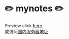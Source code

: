 # :pencil2: mynotes :pencil2:

Preview click [here](https://drawmoon.github.io/mynotes).\
或访问[国内服务器地址](http://hyuenians.gitee.io/mynotes)
